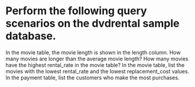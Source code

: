 # Perform the following query scenarios on the dvdrental sample database.



In the movie table, the movie length is shown in the length column. How many movies are longer than the average movie length?
How many movies have the highest rental_rate in the movie table?
In the movie table, list the movies with the lowest rental_rate and the lowest replacement_cost values.
In the payment table, list the customers who make the most purchases.